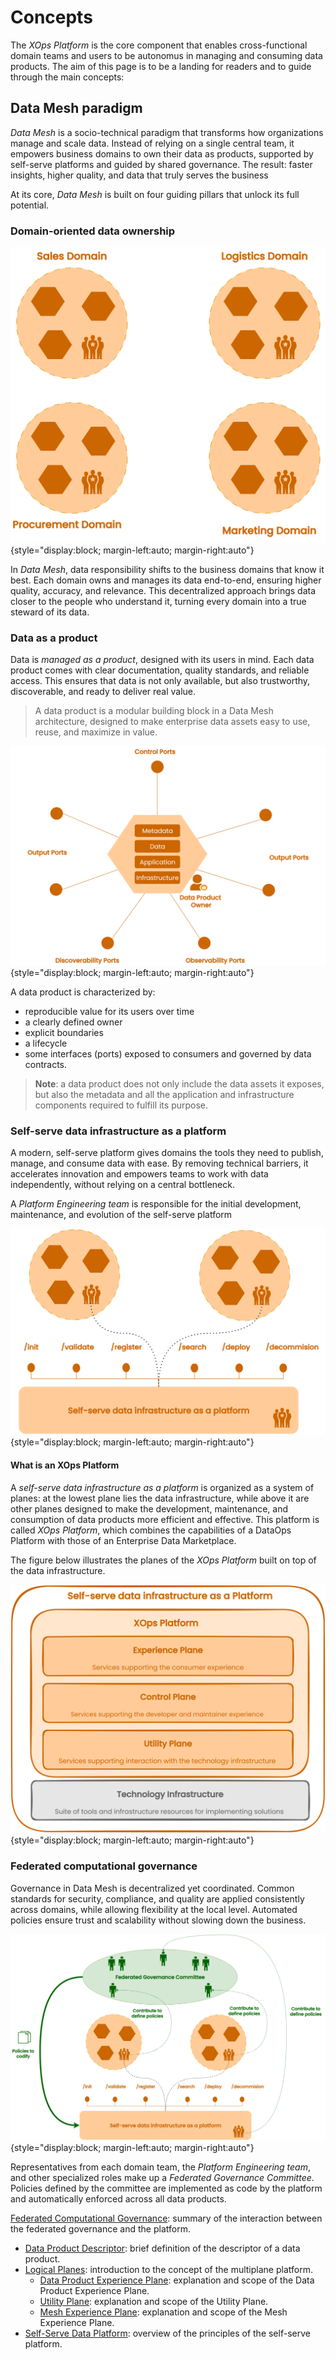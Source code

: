 # Concepts

The *XOps Platform* is the core component that enables cross-functional domain teams and users to be autonomus in managing and consuming data products. The aim of this page is to be a landing for readers and to guide through the main concepts:

## Data Mesh paradigm

*Data Mesh* is a socio-technical paradigm that transforms how organizations manage and scale data. Instead of relying on a single central team, it empowers business domains to own their data as products, supported by self-serve platforms and guided by shared governance. The result: faster insights, higher quality, and data that truly serves the business

At its core, *Data Mesh* is built on four guiding pillars that unlock its full potential.

### Domain-oriented data ownership

![Domains](../images/concepts/domains.svg){style="display:block; margin-left:auto; margin-right:auto"}

In *Data Mesh*, data responsibility shifts to the business domains that know it best. Each domain owns and manages its data end-to-end, ensuring higher quality, accuracy, and relevance. This decentralized approach brings data closer to the people who understand it, turning every domain into a true steward of its data.

### Data as a product

Data is *managed as a product*, designed with its users in mind. Each data product comes with clear documentation, quality standards, and reliable access. This ensures that data is not only available, but also trustworthy, discoverable, and ready to deliver real value. 

> A data product is a modular building block in a Data Mesh architecture, designed to make enterprise data assets easy to use, reuse, and maximize in value.

![Data Product](../images/concepts/data-product.svg){style="display:block; margin-left:auto; margin-right:auto"}

A data product is characterized by:

- reproducible value for its users over time
- a clearly defined owner
- explicit boundaries
- a lifecycle
- some interfaces (ports) exposed to consumers and governed by data contracts.

> **Note**: a data product does not only include the data assets it exposes, but also the metadata and all the application and infrastructure components required to fulfill its purpose.

### Self-serve data infrastructure as a platform

A modern, self-serve platform gives domains the tools they need to publish, manage, and consume data with ease. By removing technical barriers, it accelerates innovation and empowers teams to work with data independently, without relying on a central bottleneck.

A *Platform Engineering team* is responsible for the initial development, maintenance, and evolution of the self-serve platform

![Self-serve Data Platform](../images/concepts/self-serve-data-platform.svg){style="display:block; margin-left:auto; margin-right:auto"}

#### What is an XOps Platform

A *self-serve data infrastructure as a platform* is organized as a system of planes: at the lowest plane lies the data infrastructure, while above it are other planes designed to make the development, maintenance, and consumption of data products more efficient and effective. This platform is called *XOps Platform*, which combines the capabilities of a DataOps Platform with those of an Enterprise Data Marketplace. 

The figure below illustrates the planes of the *XOps Platform* built on top of the data infrastructure.

![Platform Planes](../images/concepts/platform-planes.svg){style="display:block; margin-left:auto; margin-right:auto"}

### Federated computational governance

Governance in Data Mesh is decentralized yet coordinated. Common standards for security, compliance, and quality are applied consistently across domains, while allowing flexibility at the local level. Automated policies ensure trust and scalability without slowing down the business.

![Federated Computational Governance](../images/concepts/federated-computational-governance.svg){style="display:block; margin-left:auto; margin-right:auto"}

Representatives from each domain team, the *Platform Engineering team*, and other specialized roles make up a *Federated Governance Committee*. Policies defined by the committee are implemented as code by the platform and automatically enforced across all data products.

[Federated Computational Governance](./federated-computational-governance.md): summary of the interaction between the federated governance and the platform.

- [Data Product Descriptor](./data-product-descriptor.md): brief definition of the descriptor of a data product.
- [Logical Planes](./logical-planes/index.md): introduction to the concept of the multiplane platform.
    - [Data Product Experience Plane](./logical-planes/data-product-experience-plane.md): explanation and scope of the Data Product Experience Plane.
    - [Utility Plane](./logical-planes/utility-plane.md): explanation and scope of the Utility Plane.
    - [Mesh Experience Plane](./logical-planes/mesh-experience-plane.md): explanation and scope of the Mesh Experience Plane.
- [Self-Serve Data Platform](./self-serve-data-platform.md): overview of the principles of the self-serve platform.
